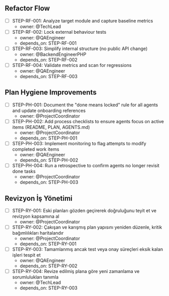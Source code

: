 ## Refactor Flow
- [ ] STEP-RF-001: Analyze target module and capture baseline metrics
  - owner: @TechLead
- [ ] STEP-RF-002: Lock external behaviour tests
  - owner: @QAEngineer
  - depends_on: STEP-RF-001
- [ ] STEP-RF-003: Simplify internal structure (no public API change)
  - owner: @BackendEngineerPHP
  - depends_on: STEP-RF-002
- [ ] STEP-RF-004: Validate metrics and scan for regressions
  - owner: @QAEngineer
  - depends_on: STEP-RF-003

## Plan Hygiene Improvements
- [ ] STEP-PH-001: Document the "done means locked" rule for all agents and update onboarding references
  - owner: @ProjectCoordinator
- [ ] STEP-PH-002: Add process checklists to ensure agents focus on active items (README, PLAN, AGENTS.md)
  - owner: @ProjectCoordinator
  - depends_on: STEP-PH-001
- [ ] STEP-PH-003: Implement monitoring to flag attempts to modify completed work items
  - owner: @QAEngineer
  - depends_on: STEP-PH-002
- [ ] STEP-PH-004: Run a retrospective to confirm agents no longer revisit done tasks
  - owner: @ProjectCoordinator
  - depends_on: STEP-PH-003

## Revizyon İş Yönetimi
- [ ] STEP-RY-001: Eski planları gözden geçirerek doğruluğunu teyit et ve revizyon kapsamına al
  - owner: @ProjectCoordinator
- [ ] STEP-RY-002: Çakışan ve karışmış plan yapısını yeniden düzenle, kritik bağımlılıkları haritalandır
  - owner: @ProjectCoordinator
  - depends_on: STEP-RY-001
- [ ] STEP-RY-003: Tamamlanmış ancak test veya onay süreçleri eksik kalan işleri tespit et
  - owner: @QAEngineer
  - depends_on: STEP-RY-002
- [ ] STEP-RY-004: Revize edilmiş plana göre yeni zamanlama ve sorumlulukları tanımla
  - owner: @TechLead
  - depends_on: STEP-RY-003
